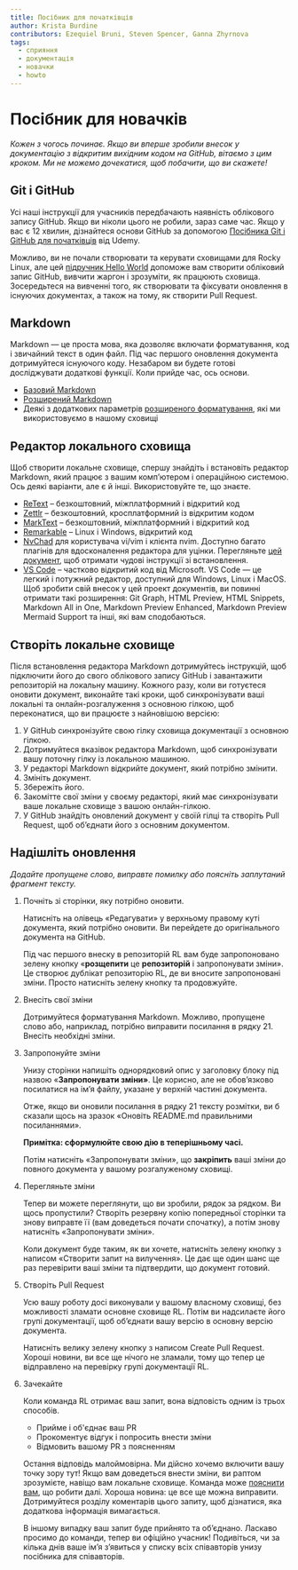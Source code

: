 ```yaml
---
title: Посібник для початківців
author: Krista Burdine
contributors: Ezequiel Bruni, Steven Spencer, Ganna Zhyrnova
tags:
  - сприяння
  - документація
  - новачки
  - howto
---
```


# Посібник для новачків

_Кожен з чогось починає. Якщо ви вперше зробили внесок у документацію з відкритим вихідним кодом на GitHub, вітаємо з цим кроком. Ми не можемо дочекатися, щоб побачити, що ви скажете!_

## Git і GitHub

Усі наші інструкції для учасників передбачають наявність облікового запису GitHub. Якщо ви ніколи цього не робили, зараз саме час. Якщо у вас є 12 хвилин, дізнайтеся основи GitHub за допомогою [Посібника Git і GitHub для початківців](https://www.udacity.com/blog/2015/06/a-beginners-git-github-tutorial.html) від Udemy.

Можливо, ви не почали створювати та керувати сховищами для Rocky Linux, але цей [підручник Hello World](https://docs.github.com/en/get-started/quickstart/hello-world) допоможе вам створити обліковий запис GitHub, вивчити жаргон і зрозуміти, як працюють сховища. Зосередьтеся на вивченні того, як створювати та фіксувати оновлення в існуючих документах, а також на тому, як створити Pull Request.

## Markdown

Markdown — це проста мова, яка дозволяє включати форматування, код і звичайний текст в один файл. Під час першого оновлення документа дотримуйтеся існуючого коду. Незабаром ви будете готові досліджувати додаткові функції. Коли прийде час, ось основи.

* [Базовий Markdown](https://www.markdownguide.org/basic-syntax#code)
* [Розширений Markdown](https://www.markdownguide.org/extended-syntax/#fenced-code-blocks)
* Деякі з додаткових параметрів [розширеного форматування](https://docs.rockylinux.org/guides/contribute/rockydocs_formatting/), які ми використовуємо в нашому сховищі

## Редактор локального сховища

Щоб створити локальне сховище, спершу знайдіть і встановіть редактор Markdown, який працює з вашим комп’ютером і операційною системою. Ось деякі варіанти, але є й інші. Використовуйте те, що знаєте.

* [ReText](https://github.com/retext-project/retext) – безкоштовний, міжплатформний і відкритий код
* [Zettlr](https://www.zettlr.com/) – безкоштовний, кросплатформний із відкритим кодом
* [MarkText](https://github.com/marktext/marktext) – безкоштовний, міжплатформний і відкритий код
* [Remarkable](https://remarkableapp.github.io/) – Linux і Windows, відкритий код
* [NvChad](https://nvchad.com/) для користувача vi/vim і клієнта nvim. Доступно багато плагінів для вдосконалення редактора для уцінки. Перегляньте [цей документ](https://docs.rockylinux.org/books/nvchad/), щоб отримати чудові інструкції зі встановлення.
* [VS Code](https://code.visualstudio.com/) – частково відкритий код від Microsoft. VS Code — це легкий і потужний редактор, доступний для Windows, Linux і MacOS. Щоб зробити свій внесок у цей проект документів, ви повинні отримати такі розширення: Git Graph, HTML Preview, HTML Snippets, Markdown All in One, Markdown Preview Enhanced, Markdown Preview Mermaid Support та інші, які вам сподобаються.

## Створіть локальне сховище

Після встановлення редактора Markdown дотримуйтесь інструкцій, щоб підключити його до свого облікового запису GitHub і завантажити репозиторій на локальну машину. Кожного разу, коли ви готуєтеся оновити документ, виконайте такі кроки, щоб синхронізувати ваші локальні та онлайн-розгалуження з основною гілкою, щоб переконатися, що ви працюєте з найновішою версією:

1. У GitHub синхронізуйте свою гілку сховища документації з основною гілкою.
2. Дотримуйтеся вказівок редактора Markdown, щоб синхронізувати вашу поточну гілку із локальною машиною.
3. У редакторі Markdown відкрийте документ, який потрібно змінити.
4. Змініть документ.
5. Збережіть його.
6. Закомітте свої зміни у своєму редакторі, який має синхронізувати ваше локальне сховище з вашою онлайн-гілкою.
7. У GitHub знайдіть оновлений документ у своїй гілці та створіть Pull Request, щоб об’єднати його з основним документом.

## Надішліть оновлення

_Додайте пропущене слово, виправте помилку або поясніть заплутаний фрагмент тексту._

1. Почніть зі сторінки, яку потрібно оновити.

    Натисніть на олівець «Редагувати» у верхньому правому куті документа, який потрібно оновити. Ви перейдете до оригінального документа на GitHub.

    Під час першого внеску в репозиторій RL вам буде запропоновано зелену кнопку «**розщепити** це **репозиторій** і запропонувати зміни». Це створює дублікат репозиторію RL, де ви вносите запропоновані зміни. Просто натисніть зелену кнопку та продовжуйте.

2. Внесіть свої зміни

    Дотримуйтеся форматування Markdown. Можливо, пропущене слово або, наприклад, потрібно виправити посилання в рядку 21. Внесіть необхідні зміни.

3. Запропонуйте зміни

    Унизу сторінки напишіть однорядковий опис у заголовку блоку під назвою «**Запропонувати зміни»**. Це корисно, але не обов’язково посилатися на ім’я файлу, указане у верхній частині документа.

    Отже, якщо ви оновили посилання в рядку 21 тексту розмітки, ви б сказали щось на зразок «Оновіть README.md правильними посиланнями».

    **Примітка: сформулюйте свою дію в теперішньому часі.**

    Потім натисніть «Запропонувати зміни», що **закріпить** ваші зміни до повного документа у вашому розгалуженому сховищі.

4. Перегляньте зміни

    Тепер ви можете переглянути, що ви зробили, рядок за рядком. Ви щось пропустили? Створіть резервну копію попередньої сторінки та знову виправте її (вам доведеться почати спочатку), а потім знову натисніть «Запропонувати зміни».

    Коли документ буде таким, як ви хочете, натисніть зелену кнопку з написом «Створити запит на вилучення». Це дає ще один шанс ще раз перевірити ваші зміни та підтвердити, що документ готовий.

5. Створіть Pull Request

    Усю вашу роботу досі виконували у вашому власному сховищі, без можливості зламати основне сховище RL. Потім ви надсилаєте його групі документації, щоб об’єднати вашу версію в основну версію документа.

    Натисніть велику зелену кнопку з написом Create Pull Request. Хороші новини, ви все ще нічого не зламали, тому що тепер це відправлено на перевірку групі документації RL.

6. Зачекайте

    Коли команда RL отримає ваш запит, вона відповість одним із трьох способів.

    * Прийме і об'єднає ваш PR
    * Прокоментує відгук і попросить внести зміни
    * Відмовить вашому PR з поясненням

    Остання відповідь малоймовірна. Ми дійсно хочемо включити вашу точку зору тут! Якщо вам доведеться внести зміни, ви раптом зрозумієте, навіщо вам локальне сховище. Команда може [пояснити вам](https://chat.rockylinux.org/rocky-linux/channels/documentation), що робити далі. Хороша новина: це все ще можна виправити. Дотримуйтеся розділу коментарів цього запиту, щоб дізнатися, яка додаткова інформація вимагається.

    В іншому випадку ваш запит буде прийнято та об’єднано. Ласкаво просимо до команди, тепер ви офіційно учасник! Подивіться, чи за кілька днів ваше ім’я з’явиться у списку всіх співавторів унизу посібника для співавторів.
